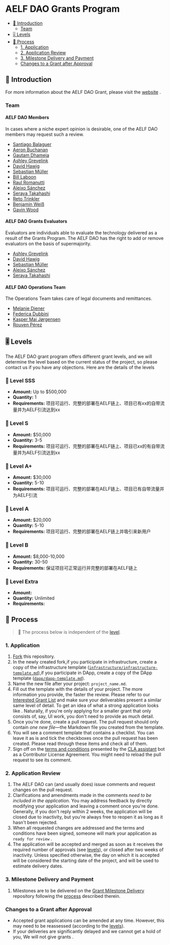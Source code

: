 # AELF DAO Grants Program

- [:wave: Introduction](#wave-introduction)
  - [Team](#team)
- [:level_slider: Levels](#level_slider-levels)
- [:pencil: Process](#pencil-process)
  - [1. Application](#1-application)
  - [2. Application Review](#2-application-review)
  - [3. Milestone Delivery and Payment](#3-milestone-delivery-and-payment)
  - [Changes to a Grant after Approval](#changes-to-a-grant-after-approval)

## :wave: Introduction

For more information about the AELF DAO Grant, please visit the [website](https://web3.foundation/about/) .

### Team

#### AELF DAO Members <!-- omit in toc -->

In cases where a niche expert opinion is desirable, one of the AELF DAO members may request such a review.

- [Santiago Balaguer](https://github.com/SBalaguer)
- [Aeron Buchanan](https://github.com/aeronbuchanan)
- [Gautam Dhameja](https://github.com/gautamdhameja)
- [Ashley Grevelink](https://github.com/cruikshankss)
- [David Hawig](https://github.com/Noc2)
- [Sebastian Müller](https://github.com/semuelle)
- [Bill Laboon](https://github.com/laboon)
- [Raul Romanutti](https://github.com/rrtti)
- [Aleixo Sánchez](https://github.com/alxs)
- [Seraya Takahashi](https://github.com/takahser)
- [Reto Trinkler](https://github.com/retotrinkler)
- [Benjamin Weiß](https://github.com/BenWhiteJam)
- [Gavin Wood](https://github.com/gavofyork)

#### AELF DAO Grants Evaluators<!-- omit in toc -->

Evaluators are individuals able to evaluate the technology delivered as a result of the Grants Program. The AELF DAO has the right to add or remove evaluators on the basis of supermajority.

- [Ashley Grevelink](https://github.com/cruikshankss)
- [David Hawig](https://github.com/Noc2)
- [Sebastian Müller](https://github.com/semuelle)
- [Aleixo Sánchez](https://github.com/alxs)
- [Seraya Takahashi](https://github.com/takahser)

#### AELF DAO Operations Team<!-- omit in toc -->

The Operations Team takes care of legal documents and remittances.

- [Melanie Diener](https://github.com/meldien)
- [Federica Dubbini](https://github.com/fededubbi)
- [Kasper Mai Jørgensen](https://github.com/KasperJor)
- [Rouven Pérez](https://github.com/RouvenP)

## :level_slider: Levels

The AELF DAO grant program offers different grant levels, and we will determine the level based on the current status of the project, so please contact us if you have any objections.
Here are the details of the levels

### :chicken: Level SSS<!-- omit in toc -->

- **Amount:** Up to $500,000
- **Quantity:** 1
- **Requirements:** 项目可运行、完整的部署在AELF链上、项目已有xx的自带流量并为AELF引流达到xx

### :rooster: Level S<!-- omit in toc -->

- **Amount:** $50,000
- **Quantity:** 3-5
- **Requirements:** 项目可运行、完整的部署在AELF链上、项目已xx的有自带流量并为AELF引流达到xx

### :baby_chick: Level A+<!-- omit in toc -->

- **Amount:** $30,000
- **Quantity:** 5-10
- **Requirements:** 项目可运行、完整的部署在AELF链上、项目已有自带流量并为AELF引流

### :hatched_chick: Level A <!-- omit in toc -->

- **Amount:** $20,000
- **Quantity:** 5-10
- **Requirements:** 项目可运行、完整的部署在AELF链上并吸引来新用户

### :hatching_chick: Level B <!-- omit in toc -->

- **Amount:** $8,000-10,000
- **Quantity:** 30-50
- **Requirements:** 保证项目可正常运行并完整的部署在AELF链上

### :egg: Level Extra <!-- omit in toc -->

- **Amount:** 
- **Quantity:** Unlimited
- **Requirements:** 

## :pencil: Process

> **:loudspeaker:** The process below is independent of the [level](#level_slider-levels). 

### 1. Application

   1. [Fork](https://github.com/veercd/test/fork) this repository.
   2. In the newly created fork,if you participate in infrastructure, create a copy of the infrastructure template ([`infrastructure/infrastructure-template.md`](infrastructure/infrastructure-template.md)),if you participate in DApp, create a copy of the DApp template ([`dapp/dapp-template.md`](dapp/dapp-template.md)). 
   3. Name the new file after your project: `project_name.md`.
   4. Fill out the template with the details of your project. The more information you provide, the faster the review. Please refer to our [Interested Grant List](docs/interestlist.md) and make sure your deliverables present a similar same level of detail. To get an idea of what a strong application looks like . Naturally, if you're only applying for a smaller grant that only consists of, say, UI work, you don't need to provide as much detail.
   5. Once you're done, create a pull request. The pull request should only contain _one new file_—the Markdown file you created from the template.
   6. You will see a comment template that contains a checklist. You can leave it as is and tick the checkboxes once the pull request has been created. Please read through these items and check all of them.
   7. Sign off on the [terms and conditions](docs/T&Cs.md) presented by the [CLA assistant](https://github.com/claassistantio) bot as a Contributor License Agreement. You might need to reload the pull request to see its comment.

### 2. Application Review

   1. The AELF DAO can (and usually does) issue comments and request changes on the pull request.
   2. Clarifications and amendments made in the comments _need to be included in the application_. You may address feedback by directly modifying your application and leaving a comment once you're done. Generally, if you don't reply within 2 weeks, the application will be closed due to inactivity, but you're always free to reopen it as long as it hasn't been rejected.
   3. When all requested changes are addressed and the terms and conditions have been signed, someone will mark your application as `ready for review` .
   4. The application will be accepted and merged as soon as it receives the required number of approvals (see [levels](#level_slider-levels)), or closed after two weeks of inactivity. Unless specified otherwise, the day on which it is accepted will be considered the starting date of the project, and will be used to estimate delivery dates.

### 3. Milestone Delivery and Payment

   1. Milestones are to be delivered on the [Grant Milestone Delivery](https://github.com/veercd/test2) repository following the [process](https://github.com/veercd/test2) described therein.

### Changes to a Grant after Approval

- Accepted grant applications can be amended at any time. However, this may need to be reassessed (according to the [levels](#level_slider-levels)). 
- If your deliveries are significantly delayed and we cannot get a hold of you, We will not give grants .

